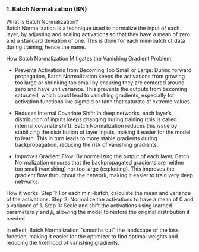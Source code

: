 ### 1. Batch Normalization (BN)
What is Batch Normalization? <br>
Batch Normalization is a technique used to normalize the input of each layer, by adjusting and scaling activations so that they have a mean of zero and a standard deviation of one. This is done for each mini-batch of data during training, hence the name.

How Batch Normalization Mitigates the Vanishing Gradient Problem:
- Prevents Activations from Becoming Too Small or Large: During forward propagation, Batch Normalization keeps the activations from growing too large or shrinking too small by ensuring they are centered around zero and have unit variance. This prevents the outputs from becoming saturated, which could lead to vanishing gradients, especially for activation functions like sigmoid or tanh that saturate at extreme values.

- Reduces Internal Covariate Shift: In deep networks, each layer’s distribution of inputs keeps changing during training (this is called internal covariate shift). Batch Normalization reduces this issue by stabilizing the distribution of layer inputs, making it easier for the model to learn. This in turn leads to more stable gradients during backpropagation, reducing the risk of vanishing gradients.

- Improves Gradient Flow: By normalizing the output of each layer, Batch Normalization ensures that the backpropagated gradients are neither too small (vanishing) nor too large (exploding). This improves the gradient flow throughout the network, making it easier to train very deep networks.

How it works:
  Step 1: For each mini-batch, calculate the mean and variance of the activations.
  Step 2: Normalize the activations to have a mean of 0 and a variance of 1.
  Step 3: Scale and shift the activations using learned parameters 𝛾 and 𝛽, allowing the model to restore the original distribution if needed.

In effect, Batch Normalization "smooths out" the landscape of the loss function, making it easier for the optimizer to find optimal weights and reducing the likelihood of vanishing gradients.
